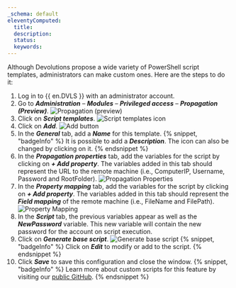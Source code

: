 ```yaml
---
_schema: default
eleventyComputed:
  title:
  description:
  status:
  keywords:
---
```

Although Devolutions propose a wide variety of PowerShell script templates, administrators can make custom ones. Here are the steps to do it:

1. Log in to {{ en.DVLS }} with an administrator account.
2. Go to ***Administration*** – ***Modules*** – ***Privileged access*** – ***Propagation (Preview)***. ![Propagation (preview)](https://cdnweb.devolutions.net/docs/DVLS4054_2024_2.png "Propagation &#40;preview&#41;")
3. Click on ***Script templates***. ![Script templates icon](https://cdnweb.devolutions.net/docs/DVLS4042_2024_2.png "Script templates icon")
4. Click on ***Add***. ![Add button](https://cdnweb.devolutions.net/docs/DVLS4049_2024_2.png "Add button")
5. In the ***General*** tab, add a ***Name*** for this template. {% snippet, "badgeInfo" %}
                                                                                                                                                                                                                                                                                                                                                      It is possible to add a ***Description***. The icon can also be changed by clicking on it.
                                                                                                                                                                                                                                                                                                                                                      {% endsnippet %}
6. In the ***Propagation properties*** tab, add the variables for the script by clicking on ***\+ Add property***. The variables added in this tab should represent the URL to the remote machine (i.e., ComputerIP, Username, Password and RootFolder). ![Propagation Properties](https://cdnweb.devolutions.net/docs/docs_en_kb_KB0113.png)
7. In the ***Property mapping*** tab, add the variables for the script by clicking on ***\+ Add property***. The variables added in this tab should represent the ***Field mapping*** of the remote machine (i.e., FileName and FilePath). ![Property Mapping](https://cdnweb.devolutions.net/docs/docs_en_kb_KB0114.png)
8. In the ***Script*** tab, the previous variables appear as well as the ***NewPassword*** variable. This new variable will contain the new password for the account on script execution.
9. Click on ***Generate base script***. ![Generate base script](https://cdnweb.devolutions.net/docs/docs_en_kb_KB0115.png) {% snippet, "badgeInfo" %}
                                                                                                                                                                                                                                                                                                                                                      Click on ***Edit*** to modify or add to the script.
                                                                                                                                                                                                                                                                                                                                                      {% endsnippet %}
10. Click ***Save*** to save this configuration and close the window. {% snippet, "badgeInfo" %}
                                                                                                                                                                                                                                                                                                                                                                                                                                                                       Learn more about custom scripts for this feature by visiting our [public GitHub](https://github.com/Devolutions/PAM-Providers/blob/master/Propagation-Scripts/Create-A-Template.md).
                                                                                                                                                                                                                                                                                                                                                                                                                                                                       {% endsnippet %}